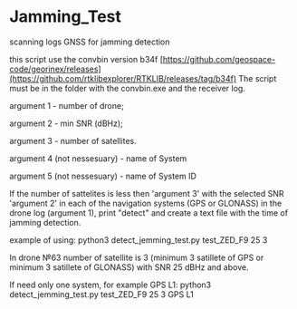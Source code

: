 # Jamming_Test
scanning logs GNSS for jamming detection

this script use the convbin version b34f [https://github.com/geospace-code/georinex/releases](https://github.com/rtklibexplorer/RTKLIB/releases/tag/b34f)
The script must be in the folder with the convbin.exe and the receiver log.

argument 1 - number of drone;

argument 2 - min SNR (dBHz);

argument 3 - number of satellites.

argument 4 (not nessesuary) - name of System

argument 5 (not nessesuary)  -  name of System ID



If the number of sattelites is less then 'argument 3' with the selected SNR 'argument 2' in each of the navigation systems (GPS or GLONASS) in the drone log (argument 1), print "detect" and create a text file with the time of jamming detection.

example of using:
python3 detect_jemming_test.py test_ZED_F9 25 3

In drone №63 number of satellite  is 3 (minimum 3 satillete of GPS or minimum 3 satillete of GLONASS) with SNR 25 dBHz and above.

If need only one system, for example GPS L1: 
python3 detect_jemming_test.py test_ZED_F9 25 3 GPS L1
